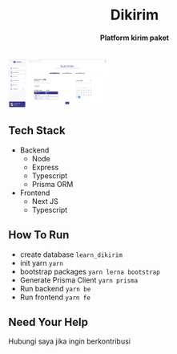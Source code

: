 <h1 align="center">
  <br>
  Dikirim
  <br>
</h1>
<h4 align="center">Platform kirim paket</h4>

<br>

<img src="./packages/frontend/public/preview.png" alt="Preview" width="200" height="auto">

## Tech Stack

-   Backend
    -   Node
    -   Express
    -   Typescript
    -   Prisma ORM
-   Frontend
    -   Next JS
    -   Typescript

## How To Run

-   create database `learn_dikirim`
-   init yarn `yarn`
-   bootstrap packages `yarn lerna bootstrap`
-   Generate Prisma Client `yarn prisma`
-   Run backend `yarn be`
-   Run frontend `yarn fe`

## Need Your Help

Hubungi saya jika ingin berkontribusi
